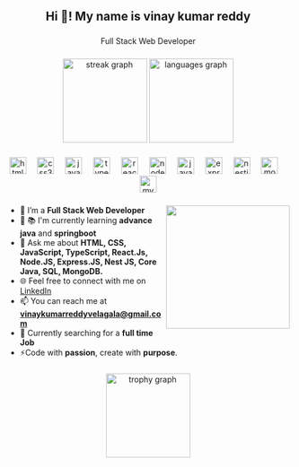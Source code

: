 <h2 align="center">Hi 👋! My name is vinay kumar reddy</h2>

###

<p align="center">Full Stack Web Developer</p>

###

<div align="center">
  <img src="https://streak-stats.demolab.com?user=vvkreddy00&locale=en&mode=daily&theme=dracula&hide_border=false&border_radius=5" height="150" alt="streak graph"  />
  <img src="https://github-readme-stats.vercel.app/api/top-langs?username=vvkreddy00&locale=en&hide_title=false&layout=compact&card_width=320&langs_count=5&theme=dracula&hide_border=false" height="150" alt="languages graph"  />
</div>

###

<div align="center">
  <img src="https://cdn.jsdelivr.net/gh/devicons/devicon/icons/html5/html5-original.svg" height="30" alt="html5 logo"  />
  <img width="12" />
  <img src="https://cdn.jsdelivr.net/gh/devicons/devicon/icons/css3/css3-original.svg" height="30" alt="css3 logo"  />
  <img width="12" />
  <img src="https://cdn.jsdelivr.net/gh/devicons/devicon/icons/javascript/javascript-original.svg" height="30" alt="javascript logo"  />
  <img width="12" />
  <img src="https://cdn.jsdelivr.net/gh/devicons/devicon/icons/typescript/typescript-original.svg" height="30" alt="typescript logo"  />
  <img width="12" />
  <img src="https://cdn.jsdelivr.net/gh/devicons/devicon/icons/react/react-original.svg" height="30" alt="react logo"  />
  <img width="12" />
  <img src="https://cdn.jsdelivr.net/gh/devicons/devicon/icons/nodejs/nodejs-original.svg" height="30" alt="nodejs logo"  />
  <img width="12" />
  <img src="https://skillicons.dev/icons?i=java" height="30" alt="java logo"  />
  <img width="12" />
  <img src="https://skillicons.dev/icons?i=express" height="30" alt="express logo"  />
  <img width="12" />
  <img src="https://skillicons.dev/icons?i=nestjs" height="30" alt="nestjs logo"  />
  <img width="12" />
  <img src="https://skillicons.dev/icons?i=mongodb" height="30" alt="mongodb logo"  />
  <img width="12" />
  <img src="https://skillicons.dev/icons?i=mysql" height="30" alt="mysql logo"  />
</div>

###

<img align="right" height="220" src="https://user-images.githubusercontent.com/114337213/218172084-62191cef-94b6-4087-a4c5-2f07b272ae61.gif"  />

###

- 🔭 I’m a **Full Stack Web Developer**
- 🌱 📚 I'm currently learning **advance java** and **springboot**
- 💬 Ask me about **HTML, CSS, JavaScript, TypeScript, React.Js, Node.JS, Express.JS, Nest JS, Core Java, SQL, MongoDB.**
- 🌐 Feel free to connect with me on [LinkedIn](https://www.linkedin.com/in/vvkreddy/)
- 📫 You can reach me at
 **vinaykumarreddyvelagala@gmail.com**
- 🔭  Currently searching for a **full time Job**
- ⚡Code with **passion**, create with **purpose**.

###

<div align="center">
  <img src="https://github-profile-trophy.vercel.app?username=vvkreddy00&theme=dracula&column=-1&row=1&margin-w=8&margin-h=8&no-bg=false&no-frame=false&order=4" height="150" alt="trophy graph"  />
</div>

###

